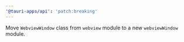 ```yaml
---
'@tauri-apps/api': 'patch:breaking'
---
```


Move `WebviewWindow` class from `webview` module to a new `webviewWindow` module.
